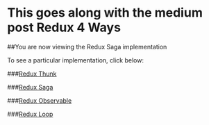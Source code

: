 # This goes along with the medium post Redux 4 Ways

##You are now viewing the Redux Saga implementation   

To see a particular implementation, click below:

###[Redux Thunk](https://github.com/dabit3/redux-4-ways/tree/thunk)   

###[Redux Saga](https://github.com/dabit3/redux-4-ways/tree/saga)    

###[Redux Observable](https://github.com/dabit3/redux-4-ways/tree/observable)   

###[Redux Loop](https://github.com/dabit3/redux-4-ways/tree/loop)